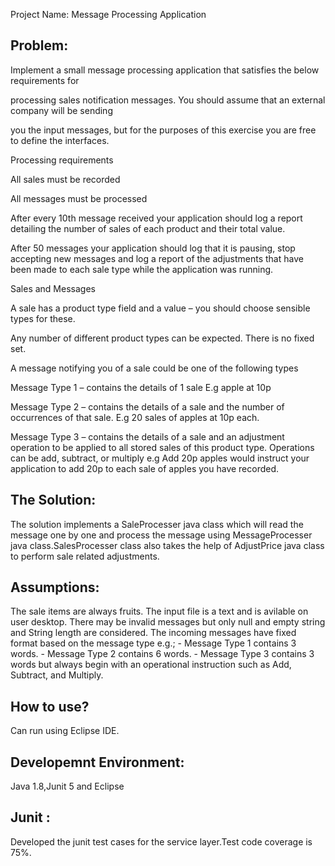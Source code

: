Project Name: Message Processing Application

Problem:
---------

Implement a small message processing application that satisfies the below requirements for

processing sales notification messages. You should assume that an external company will be sending

you the input messages, but for the purposes of this exercise you are free to define the interfaces.

Processing requirements

All sales must be recorded

All messages must be processed

After every 10th message received your application should log a report detailing the number of sales of each product and their total value.

After 50 messages your application should log that it is pausing, stop accepting new messages and log a report of the adjustments that have been made to each sale type while the application was running.

Sales and Messages

A sale has a product type field and a value – you should choose sensible types for these.

Any number of different product types can be expected. There is no fixed set.

A message notifying you of a sale could be one of the following types

Message Type 1 – contains the details of 1 sale E.g apple at 10p

Message Type 2 – contains the details of a sale and the number of occurrences of that sale. E.g 20 sales of apples at 10p each.

Message Type 3 – contains the details of a sale and an adjustment operation to be applied to all stored sales of this product type. Operations can be add, subtract, or multiply e.g Add 20p apples would instruct your application to add 20p to each sale of apples you have recorded.

The Solution:
-------------

 The solution implements a SaleProcesser java class which will read the message one by one and process the message using MessageProcesser java class.SalesProcesser class also takes the help of AdjustPrice java class to perform sale related adjustments.

Assumptions:
----------------
The sale items are always fruits.
The input file is a text and is avilable on user desktop.
There may be invalid messages but only null and empty string and String length are considered.
The incoming messages have fixed format based on the message type e.g.; - Message Type 1 contains 3 words. - Message Type 2 contains 6 words. - Message Type 3 contains 3 words but always begin with an operational instruction such as Add, Subtract, and Multiply.

How to use?
------------
Can run using Eclipse IDE.

Developemnt Environment:
------------------------
Java 1.8,Junit 5 and Eclipse

Junit :
--------
Developed the junit test cases for the service layer.Test code coverage is 75%.

